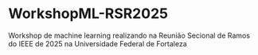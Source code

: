 # WorkshopML-RSR2025
Workshop de machine learning realizando na Reunião Secional de Ramos do IEEE de 2025 na Universidade Federal de Fortaleza
